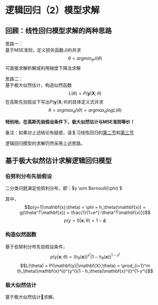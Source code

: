 # 逻辑回归（2）模型求解

## 回顾：线性回归模型求解的两种思路

思路一：  
基于MSE准则，定义损失函数$J(\theta)$并求
$$\theta = argmin_{\theta}J(\theta)$$可直接求解析解或利用梯度下降法求解

思路二：  
基于极大似然估计，构造似然函数
$$L(\theta) = P(\mathbf{y}|\mathbf{X};\theta)$$在高斯先验假设下写出$P(\mathbf{y}|\mathbf{X};\theta)$的具体定义式并求
$$\theta = argmax_{\theta}l(\theta)=argmax_{\theta}logL(\theta)$$

**特别地，在高斯先验假设条件下，极大似然估计与MSE准则等价！**

备注：如果对上述结论有疑惑，请复习线性回归的[第二节](LinearRegression_Tutorial_2.md)和[第三节](LinearRegression_Tutorial_3.md)

逻辑回归模型的求解仍然采用上述思路。

## 基于极大似然估计求解逻辑回归模型

### 伯努利分布先验假设

二分类问题满足伯努利分布，即：$y  \sim Bernoulli(\phi) $

其中，
$$p(y=1|\mathbf{x};\theta) = \phi  = h_\theta(\mathbf{x}) = g(\theta^T\mathbf{x}) = \frac{1}{1+e^{-\theta^T\mathbf{x}}}$$
$$ p(y=0|\mathbf{x};\theta) = 1-\phi $$

### 构造似然函数

基于伯努利分布先验假设条件，
$$p(y|\mathbf{x};\theta) = (h_\theta(\mathbf{x}))^{y^i}(1 - h_\theta(\mathbf{x}))^{1-y^i}$$
$$L(\theta) = P(\mathbf{y}|\mathbf{X};\theta) = \prod_{i=1}^m (h_\theta(\mathbf{x}^i))^{y^i}(1 - h_\theta(\mathbf{x}^i))^{1-y^i}$$

### 极大似然估计

基于极大似然估计求解。








